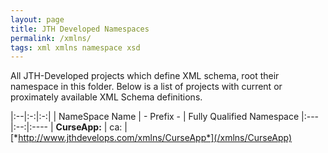 ```yaml
---
layout: page
title: JTH Developed Namespaces
permalink: /xmlns/
tags: xml xmlns namespace xsd
---
```

All JTH-Developed projects which define XML schema, root their namespace in
this folder.  Below is a list of projects with current or proximately
available XML Schema definitions.

|:--|:-:|:-:|
| NameSpace Name | - Prefix - | Fully Qualified Namespace
|:---|:--:|:----
| **CurseApp:** | ca: | [*http://www.jthdevelops.com/xmlns/CurseApp*](/xmlns/CurseApp)

